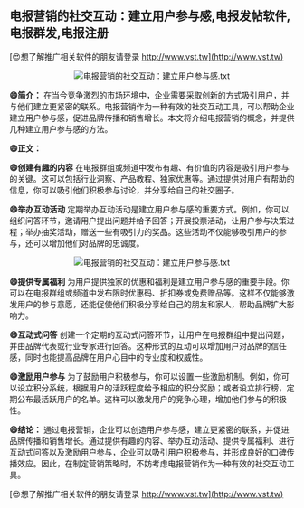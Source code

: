 ## **电报营销的社交互动：建立用户参与感,电报发帖软件,电报群发,电报注册**

[😍想了解推广相关软件的朋友请登录 http://www.vst.tw](http://www.vst.tw)

 <center><img src="https://vst.tw/MP4/tuiguang/png/1.png" alt="电报营销的社交互动：建立用户参与感.txt"></center>

**😄简介：**
在当今竞争激烈的市场环境中，企业需要采取创新的方式吸引用户，并与他们建立更紧密的联系。电报营销作为一种有效的社交互动工具，可以帮助企业建立用户参与感，促进品牌传播和销售增长。本文将介绍电报营销的概念，并提供几种建立用户参与感的方法。

**😄正文：**

**😄创建有趣的内容**
在电报群组或频道中发布有趣、有价值的内容是吸引用户参与的关键。这可以包括行业洞察、产品教程、独家优惠等。通过提供对用户有帮助的信息，你可以吸引他们积极参与讨论，并分享给自己的社交圈子。

**😄举办互动活动**
定期举办互动活动是建立用户参与感的重要方式。例如，你可以组织问答环节，邀请用户提出问题并给予回答；开展投票活动，让用户参与决策过程；举办抽奖活动，赠送一些有吸引力的奖品。这些活动不仅能够吸引用户的参与，还可以增加他们对品牌的忠诚度。

 <center><img src="https://vst.tw/MP4/tuiguang/png/0.png" alt="电报营销的社交互动：建立用户参与感.txt"></center>

**😄提供专属福利**
为用户提供独家的优惠和福利是建立用户参与感的重要手段。你可以在电报群组或频道中发布限时优惠码、折扣券或免费赠品等。这样不仅能够激发用户的参与意愿，还能促使他们积极分享给自己的朋友和家人，帮助品牌扩大影响力。

**😄互动式问答**
创建一个定期的互动式问答环节，让用户在电报群组中提出问题，并由品牌代表或行业专家进行回答。这种形式的互动可以增加用户对品牌的信任感，同时也能提高品牌在用户心目中的专业度和权威性。

**😄激励用户参与**
为了鼓励用户积极参与，你可以设置一些激励机制。例如，你可以设立积分系统，根据用户的活跃程度给予相应的积分奖励；或者设立排行榜，定期公布最活跃用户的名单。这样可以激发用户的竞争心理，增加他们参与的积极性。

**😄结论：**
通过电报营销，企业可以创造用户参与感，建立更紧密的联系，并促进品牌传播和销售增长。通过提供有趣的内容、举办互动活动、提供专属福利、进行互动式问答以及激励用户参与，企业可以吸引用户积极参与，并形成良好的口碑传播效应。因此，在制定营销策略时，不妨考虑电报营销作为一种有效的社交互动工具。

[😍想了解推广相关软件的朋友请登录 http://www.vst.tw](http://www.vst.tw)



